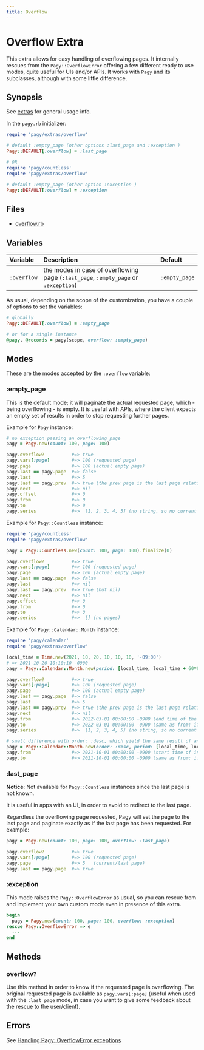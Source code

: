 ```yaml
---
title: Overflow
---
```

# Overflow Extra

This extra allows for easy handling of overflowing pages. It internally rescues from the `Pagy::OverflowError` offering a few different ready to use modes, quite useful for UIs and/or APIs. It works with `Pagy` and its subclasses, although with some little difference.

## Synopsis

See [extras](../extras.md) for general usage info.

In the `pagy.rb` initializer:

```ruby
require 'pagy/extras/overflow'

# default :empty_page (other options :last_page and :exception )
Pagy::DEFAULT[:overflow] = :last_page

# OR
require 'pagy/countless'
require 'pagy/extras/overflow'

# default :empty_page (other option :exception )
Pagy::DEFAULT[:overflow] = :exception

```

## Files

- [overflow.rb](https://github.com/ddnexus/pagy/blob/master/lib/pagy/extras/overflow.rb)

## Variables

| Variable    | Description                                                                         | Default       |
|:------------|:------------------------------------------------------------------------------------|:--------------|
| `:overflow` | the modes in case of overflowing page (`:last_page`, `:empty_page` or `:exception`) | `:empty_page` |

As usual, depending on the scope of the customization, you have a couple of options to set the variables:

```ruby
# globally
Pagy::DEFAULT[:overflow] = :empty_page

# or for a single instance
@pagy, @records = pagy(scope, overflow: :empty_page)
```

## Modes

These are the modes accepted by the `:overflow` variable:

### :empty_page

This is the default mode; it will paginate the actual requested page, which - being overflowing - is empty. It is useful with APIs, where the client expects an empty set of results in order to stop requesting further pages.

Example for `Pagy` instance:

```ruby
# no exception passing an overflowing page
pagy = Pagy.new(count: 100, page: 100)

pagy.overflow?          #=> true
pagy.vars[:page]        #=> 100 (requested page)
pagy.page               #=> 100 (actual empty page)
pagy.last == pagy.page  #=> false
pagy.last               #=> 5
pagy.last == pagy.prev  #=> true (the prev page is the last page relative to the overflowing page)
pagy.next               #=> nil
pagy.offset             #=> 0
pagy.from               #=> 0
pagy.to                 #=> 0
pagy.series             #=>  [1, 2, 3, 4, 5] (no string, so no current page highlighted in the UI)
```

Example for `Pagy::Countless` instance:

```ruby
require 'pagy/countless'
require 'pagy/extras/overflow'

pagy = Pagy::Countless.new(count: 100, page: 100).finalize(0)

pagy.overflow?          #=> true
pagy.vars[:page]        #=> 100 (requested page)
pagy.page               #=> 100 (actual empty page)
pagy.last == pagy.page  #=> false
pagy.last               #=> nil
pagy.last == pagy.prev  #=> true (but nil)
pagy.next               #=> nil
pagy.offset             #=> 0
pagy.from               #=> 0
pagy.to                 #=> 0
pagy.series             #=>  [] (no pages)
```

Example for `Pagy::Calendar::Month` instance:

```ruby
require 'pagy/calendar'
require 'pagy/extras/overflow'

local_time = Time.new(2021, 10, 20, 10, 10, 10, '-09:00')
# => 2021-10-20 10:10:10 -0900
pagy = Pagy::Calendar::Month.new(period: [local_time, local_time + 60*60*24*130], page: 100)

pagy.overflow?          #=> true
pagy.vars[:page]        #=> 100 (requested page)
pagy.page               #=> 100 (actual empty page)
pagy.last == pagy.page  #=> false
pagy.last               #=> 5
pagy.last == pagy.prev  #=> true (the prev page is the last page relative to the overflowing page)
pagy.next               #=> nil
pagy.from               #=> 2022-03-01 00:00:00 -0900 (end time of the final unit)
pagy.to                 #=> 2022-03-01 00:00:00 -0900 (same as from: if used it gets no records)
pagy.series             #=>  [1, 2, 3, 4, 5] (no string, so no current page highlighted in the UI)

# small difference with order: :desc, which yield the same result of an empty page
pagy = Pagy::Calendar::Month.new(order: :desc, period: [local_time, local_time + 60*60*24*130], page: 100)
pagy.from               #=> 2021-10-01 00:00:00 -0900 (start time of initial unit)
pagy.to                 #=> 2021-10-01 00:00:00 -0900 (same as from: if used it gets no records)
```

### :last_page

**Notice**: Not available for `Pagy::Countless` instances since the last page is not known.

It is useful in apps with an UI, in order to avoid to redirect to the last page.

Regardless the overflowing page requested, Pagy will set the page to the last page and paginate exactly as if the last page has been requested. For example:

```ruby
pagy = Pagy.new(count: 100, page: 100, overflow: :last_page)

pagy.overflow?          #=> true
pagy.vars[:page]        #=> 100 (requested page)
pagy.page               #=> 5   (current/last page)
pagy.last == pagy.page  #=> true
```

### :exception

This mode raises the `Pagy::OverflowError` as usual, so you can rescue from and implement your own custom mode even in presence of this extra.

```ruby
begin
  pagy = Pagy.new(count: 100, page: 100, overflow: :exception)
rescue Pagy::OverflowError => e
  ...
end
```

## Methods

### overflow?

Use this method in order to know if the requested page is overflowing. The original requested page is available as `pagy.vars[:page]` (useful when used with the `:last_page` mode, in case you want to give some feedback about the rescue to the user/client).

## Errors

See [Handling Pagy::OverflowError exceptions](../how-to.md#handling-pagyoverflowerror-exceptions)
